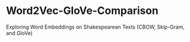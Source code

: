 # Word2Vec-GloVe-Comparison
Exploring Word Embeddings on Shakespearean Texts (CBOW, Skip-Gram, and GloVe)
